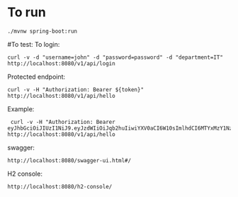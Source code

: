# To run
```
./mvnw spring-boot:run
```

#To test:
To login:
```
curl -v -d "username=john" -d "password=password" -d "department=IT" http://localhost:8080/v1/api/login 
```

Protected endpoint:
```
curl -v -H "Authorization: Bearer ${token}" http://localhost:8080/v1/api/hello
```
Example:
```
 curl -v -H "Authorization: Bearer eyJhbGciOiJIUzI1NiJ9.eyJzdWIiOiJqb2huIiwiYXV0aCI6W10sImlhdCI6MTYxMzY1NzM5MCwiZXhwIjoxNjEzNjYwOTkwfQ.0yjSUqLb2Tm3lQakIovXiF0UOOJa07YIJQSXHYwobgM" http://localhost:8080/v1/api/hello
```

swagger:
```
http://localhost:8080/swagger-ui.html#/
```
H2 console:
```
http://localhost:8080/h2-console/
```